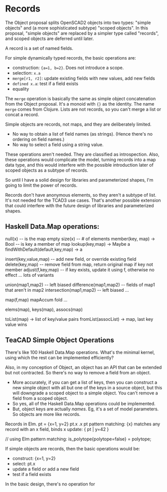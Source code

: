 # Records

The Object proposal splits OpenSCAD2 objects into two types:
"simple objects" and (a more sophisticated subtype) "scoped objects".
In this proposal, "simple objects" are replaced by a simpler type
called "records", and scoped objects are deferred until later.

A record is a set of named fields.

For simple dynamically typed records, the basic operations are:
* construction: `{a=1, b=2}`. Does not introduce a scope.
* selection: `x.a`
* `merge[r1, r2]`: update existing fields with new values, add new fields
* `defined x.a`: test if a field exists
* equality

The `merge` operation is basically the same as simple object concatenation
from the Object proposal. It's a monoid with `{}` as the identity.
The name `merge` comes from Clojure.
Lists are not records, so you can't merge a list or concat a record.

Simple objects are records, not maps, and they are deliberately limited.
* No way to obtain a list of field names (as strings).
  (Hence there's no ordering on field names.)
* No way to select a field using a string value.

These operations aren't needed. They are classified as introspection.
Also, these operations would complicate the model, turning records
into a map data type, and this would interfere with the possible introduction
later of scoped objects as a subtype of records.

So until I have a solid design for libraries and parameterized shapes,
I'm going to limit the power of records.

Records don't have anonymous elements, so they aren't a subtype of list.
It's not needed for the TCAD3 use cases. That's another possible extension that
could interfere with the future design of libraries and parameterized shapes.

## Haskell Data.Map operations:

null(x) -- is the map empty
size(x) -- # of elements
member(key, map) -> Bool -- is key a member of map
lookup(key,map) -> Maybe a
findWithDefault(default,key,map) -> a

insert(key,value,map) -- add new field, or override existing field
delete(key,map) -- remove field from map, return original map if key not member
adjust(f,key,map) -- if key exists, update it using f, otherwise no effect
... lots of variants

union(map1,map2) -- left biased
difference(map1,map2) -- fields of map1 that aren't in map2
intersection(map1,map2) -- left biased
...

map(f,map)
mapAccum
fold
...

elems(map), keys(map), assocs(map)

toList(map) -> list of key/value pairs
fromList(assocList) -> map, last key value wins

## TeaCAD Simple Object Operations
There's like 100 Haskell Data.Map operations.
What's the minimal kernel, using which the rest can be implemented efficiently?

Also, in my conception of Object, an object has an API that can be extended
but not contracted. So there's no way to remove a field from an object.
* More accurately, if you can get a list of keys, then you can construct a
  new simple object with all but one of the keys in a source object, but
  this will downgrade a scoped object to a simple object. You can't remove
  a field from a scoped object.
* So yes, all of the Haskell Data.Map operations could be implemented.
* But, object keys are actually *names*. Eg, it's a set of model parameters.
  So objects are more like records.

Records in Elm.
pt = {x=1, y=2}
pt.x
.x pt
pattern matching: {x} matches any record with an x field, binds x
update: { pt | y=42 }

// using Elm pattern matching:
is_polytope{polytope=false} = polytope;

If simple objects are records, then the basic operations would be:
* construct: {x=1, y=2}
* select: pt.x
* update a field or add a new field
* test if a field exists

In the basic design, there's no operation for 
